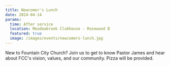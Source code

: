```yaml
---
title: Newcomer's Lunch
date: 2024-04-14
params:
  time: After service
  location: Meadowbrook Clubhouse - Rosewood B
  featured: true
  image: /images/events/newcomers-lunch.jpg
---
```


New to Fountain City Church? Join us to get to know Pastor James and hear about FCC's vision, values,  and our community. Pizza will be provided.
